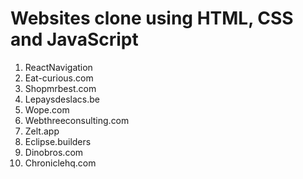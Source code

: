 # Websites clone using HTML, CSS and JavaScript

1. ReactNavigation
2. Eat-curious.com
3. Shopmrbest.com
4. Lepaysdeslacs.be
5. Wope.com
6. Webthreeconsulting.com
7. Zelt.app
8. Eclipse.builders
9. Dinobros.com
10. Chroniclehq.com